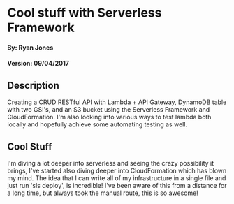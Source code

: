 # Cool stuff with Serverless Framework

#### By: Ryan Jones
#### Version: 09/04/2017

## Description
Creating a CRUD RESTful API with Lambda + API Gateway, DynamoDB table with two GSI's, and an S3 bucket using the Serverless Framework and CloudFormation. I'm also looking into various ways to test lambda both locally and hopefully achieve some automating testing as well.

## Cool Stuff
I'm diving a lot deeper into serverless and seeing the crazy possibility it brings, I've started also diving deeper into CloudFormation which has blown my mind. The idea that I can write all of my infrastructure in a single file and just run 'sls deploy', is incredible! I've been aware of this from a distance for a long time, but always took the manual route, this is so awesome!
